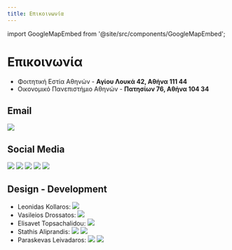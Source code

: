 ```yaml
---
title: Επικοινωνία
---
```


import GoogleMapEmbed from '@site/src/components/GoogleMapEmbed'; 

# Επικοινωνία
<GoogleMapEmbed
      src="https://www.google.com/maps/embed?pb=!1m18!1m12!1m3!1d3143.4570267784557!2d23.732514175746417!3d38.01312357192628!2m3!1f0!2f0!3f0!3m2!1i1024!2i768!4f13.1!3m3!1m2!1s0x14a1a2ea1462c931%3A0x921580483f9d225a!2zzqbOv865z4TOt8-EzrnOus6uIM6Vz4PPhM6vzrEgzpHOuM63zr3Pjs69!5e0!3m2!1sel!2sgr!4v1710539553502!5m2!1sel!2sgr"
      width="600"
      height="450"
/>
- Φοιτητική Εστία Αθηνών - **Αγίου Λουκά 42, Αθήνα 111 44**
- Οικονομικό Πανεπιστήμιο Αθηνών - **Πατησίων 76, Αθήνα 104 34**

## Email
[![](https://img.shields.io/badge/theatriki.opa@gmail-D14836?style=for-the-badge&logo=gmail&logoColor=white)](mailto:theatriki.opa@gmail.com)

## Social Media
[![](https://img.shields.io/badge/@theatrikiopa-E4405F?style=for-the-badge&logo=instagram&logoColor=white)](https://instagram.com/theatrikiopa)
[![](https://img.shields.io/badge/theatrikiopa-1877F2?style=for-the-badge&logo=facebook&logoColor=white)](https://facebook.com/theatrikiopa)
[![](https://img.shields.io/badge/@theatrikiopa-FF0000?style=for-the-badge&logo=youtube&logoColor=white)](https://youtube.com/@theatrikiopa)
[![](https://img.shields.io/badge/theatrikiopa-0A66C2?style=for-the-badge&logo=linkedin&logoColor=white)](https://linkedin.com/company/theatrikiopa)
[![](https://img.shields.io/badge/@theatrikiopa-1DA1F2?style=for-the-badge&logo=twitter&logoColor=white)](https://twitter.com/theatrikiopa)

## Design - Development
- Leonidas Kollaros: [![](https://img.shields.io/badge/LinkedIn-0A66C2?style=for-the-badge&logo=linkedin&logoColor=white)](https://linkedin.com/in/leonidas-kollaros-8b0938158)
- Vasileios Drossatos: [![](https://img.shields.io/badge/LinkedIn-0A66C2?style=for-the-badge&logo=linkedin&logoColor=white)](https://linkedin.com/in/billdrosatos)
- Elisavet Topsachalidou: [![](https://img.shields.io/badge/LinkedIn-0A66C2?style=for-the-badge&logo=linkedin&logoColor=white)](https://linkedin.com/in/elisavet-topsachalidou-aa3446122)
- Stathis Aliprandis: [![](https://img.shields.io/badge/Website-0078D4?style=for-the-badge&logo=googlechrome&logoColor=white)](https://alistat.eu) [![](https://img.shields.io/badge/LinkedIn-0A66C2?style=for-the-badge&logo=linkedin&logoColor=white)](https://linkedin.com/in/stathis-aliprandis)
- Paraskevas Leivadaros: [![](https://img.shields.io/badge/Website-0078D4?style=for-the-badge&logo=googlechrome&logoColor=white)](https://leivadaros.dev) [![](https://img.shields.io/badge/LinkedIn-0A66C2?style=for-the-badge&logo=linkedin&logoColor=white)](https://linkedin.com/in/paraskevasleivadaros)

